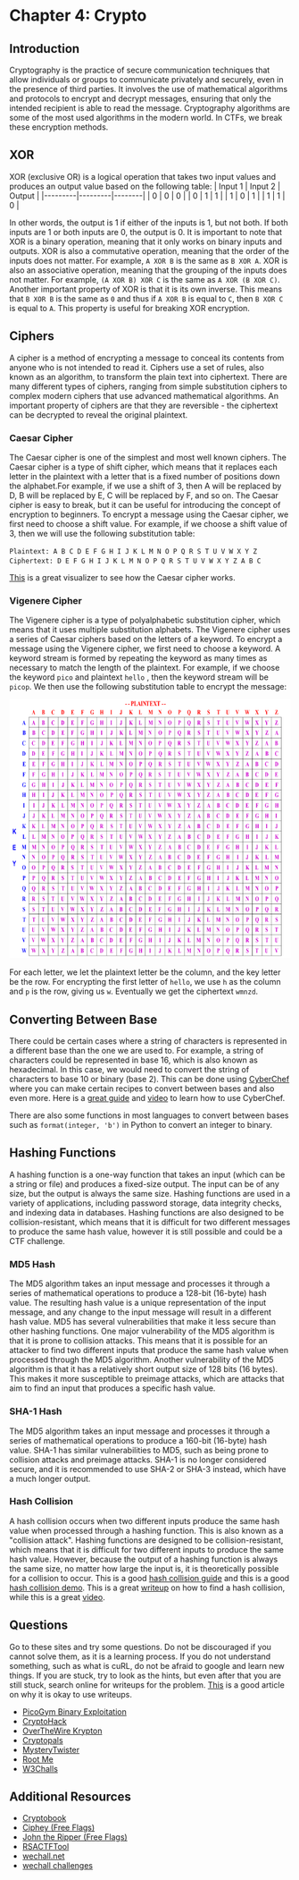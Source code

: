 # **Chapter 4: Crypto**

## Introduction

Cryptography is the practice of secure communication techniques that allow individuals or groups to communicate privately and securely, even in the presence of third parties. It involves the use of mathematical algorithms and protocols to encrypt and decrypt messages, ensuring that only the intended recipient is able to read the message. Cryptography algorithms are some of the most used algorithms in the modern world. In CTFs, we break these encryption methods.

## XOR

XOR (exclusive OR) is a logical operation that takes two input values and produces an output value based on the following table:
| Input 1 | Input 2 | Output |
|---------|---------|--------|
| 0       | 0       | 0      |
| 0       | 1       | 1      |
| 1       | 0       | 1      |
| 1       | 1       | 0      |

In other words, the output is 1 if either of the inputs is 1, but not both. If both inputs are 1 or both inputs are 0, the output is 0. It is important to note that XOR is a binary operation, meaning that it only works on binary inputs and outputs. XOR is also a commutative operation, meaning that the order of the inputs does not matter. For example, `A XOR B` is the same as `B XOR A`. XOR is also an associative operation, meaning that the grouping of the inputs does not matter. For example, `(A XOR B) XOR C` is the same as `A XOR (B XOR C)`. Another important property of XOR is that it is its own inverse. This means that `B XOR B` is the same as `0` and thus if `A XOR B` is equal to `C`, then `B XOR C` is equal to `A`. This property is useful for breaking XOR encryption.

## Ciphers

A cipher is a method of encrypting a message to conceal its contents from anyone who is not intended to read it. Ciphers use a set of rules, also known as an algorithm, to transform the plain text into ciphertext. There are many different types of ciphers, ranging from simple substitution ciphers to complex modern ciphers that use advanced mathematical algorithms. An important property of ciphers are that they are reversible - the ciphertext can be decrypted to reveal the original plaintext.

### Caesar Cipher

The Caesar cipher is one of the simplest and most well known ciphers. The Caesar cipher is a type of shift cipher, which means that it replaces each letter in the plaintext with a letter that is a fixed number of positions down the alphabet.For example, if we use a shift of 3, then A will be replaced by D, B will be replaced by E, C will be replaced by F, and so on. The Caesar cipher is easy to break, but it can be useful for introducing the concept of encryption to beginners. To encrypt a message using the Caesar cipher, we first need to choose a shift value. For example, if we choose a shift value of 3, then we will use the following substitution table:

`Plaintext: A B C D E F G H I J K L M N O P Q R S T U V W X Y Z`
`Ciphertext: D E F G H I J K L M N O P Q R S T U V W X Y Z A B C`

[This](https://algorithm-visualizer.org/uncategorized/caesar-cipher) is a great visualizer to see how the Caesar cipher works.

### Vigenere Cipher

The Vigenere cipher is a type of polyalphabetic substitution cipher, which means that it uses multiple substitution alphabets. The Vigenere cipher uses a series of Caesar ciphers based on the letters of a keyword. To encrypt a message using the Vigenere cipher, we first need to choose a keyword. A keyword stream is formed by repeating the keyword as many times as necessary to match the length of the plaintext. For example, if we choose the keyword `pico` and plaintext `hello` , then the keyword stream will be `picop`. We then use the following substitution table to encrypt the message:  

![Image of Vigenere Cipher](./Images/VigenereTable.png)

For each letter, we let the plaintext letter be the column, and the key letter be the row. For encrypting the first letter of `hello`, we use `h` as the column and `p` is the row, giving us `w`. Eventually we get the ciphertext `wmnzd`.

## Converting Between Base

There could be certain cases where a string of characters is represented in a different base than the one we are used to. For example, a string of characters could be represented in base 16, which is also known as hexadecimal. In this case, we would need to convert the string of characters to base 10 or binary (base 2). This can be done using [CyberChef](https://gchq.github.io/CyberChef/) where you can make certain recipes to convert between bases and also even more. Here is a [great guide](https://www.csnp.org/post/cyberchef-data-decoding-made-easy) and [video](https://www.youtube.com/watch?v=rT_CjwKN380) to learn how to use CyberChef.

There are also some functions in most languages to convert between bases such as `format(integer, 'b')` in Python to convert an integer to binary.

## Hashing Functions

A hashing function is a one-way function that takes an input (which can be a string or file) and produces a fixed-size output. The input can be of any size, but the output is always the same size. Hashing functions are used in a variety of applications, including password storage, data integrity checks, and indexing data in databases. Hashing functions are also designed to be collision-resistant, which means that it is difficult for two different messages to produce the same hash value, however it is still possible and could be a CTF challenge.

### MD5 Hash

The MD5 algorithm takes an input message and processes it through a series of mathematical operations to produce a 128-bit (16-byte) hash value. The resulting hash value is a unique representation of the input message, and any change to the input message will result in a different hash value. MD5 has several vulnerabilities that make it less secure than other hashing functions. One major vulnerability of the MD5 algorithm is that it is prone to collision attacks. This means that it is possible for an attacker to find two different inputs that produce the same hash value when processed through the MD5 algorithm. Another vulnerability of the MD5 algorithm is that it has a relatively short output size of 128 bits (16 bytes). This makes it more susceptible to preimage attacks, which are attacks that aim to find an input that produces a specific hash value.

### SHA-1 Hash

The MD5 algorithm takes an input message and processes it through a series of mathematical operations to produce a 160-bit (16-byte) hash value. SHA-1 has similar vulnerabilities to MD5, such as being prone to collision attacks and preimage attacks. SHA-1 is no longer considered secure, and it is recommended to use SHA-2 or SHA-3 instead, which have a much longer output.

### Hash Collision

A hash collision occurs when two different inputs produce the same hash value when processed through a hashing function. This is also known as a "collision attack". Hashing functions are designed to be collision-resistant, which means that it is difficult for two different inputs to produce the same hash value. However, because the output of a hashing function is always the same size, no matter how large the input is, it is theoretically possible for a collision to occur. This is a good [hash collision guide](https://www.comparitech.com/blog/information-security/what-is-a-collision-attack/) and this is a good [hash collision demo](https://www.mathstat.dal.ca/~selinger/md5collision/). This is a great [writeup](https://medium.com/@shrutiavinodh/md5-collision-attack-lab-a-cryptographic-security-seedlab-448329a57f9b) on how to find a hash collision, while this is a great [video](https://www.youtube.com/watch?v=mGCVKLLjIns).

## Questions

Go to these sites and try some questions. Do not be discouraged if you cannot solve them, as it is a learning process. If you do not understand something, such as what is cuRL, do not be afraid to google and learn new things. If you are stuck, try to look as the hints, but even after that you are still stuck, search online for writeups for the problem. [This](https://www.hackthebox.com/blog/It-is-Okay-to-Use-Writeups) is a good article on why it is okay to use writeups.

* [PicoGym Binary Exploitation](https://play.picoctf.org/practice?category=2&page=1)
* [CryptoHack](https://cryptohack.org/)
* [OverTheWire Krypton](https://overthewire.org/wargames/krypton/)
* [Cryptopals](https://cryptopals.com/)
* [MysteryTwister](https://mysterytwister.org/home/welcome/)
* [Root Me](https://www.root-me.org/en/Challenges/Cryptanalysis/)
* [W3Challs](https://w3challs.com/challenges/list/crypto)

## Additional Resources

* [Cryptobook](https://cryptohack.gitbook.io/cryptobook/)
* [Ciphey (Free Flags)](https://github.com/Ciphey/Ciphey)
* [John the Ripper (Free Flags)](https://github.com/openwall/john)
* [RSACTFTool](https://github.com/RsaCtfTool/RsaCtfTool)
* [wechall.net](https://www.wechall.net/active_sites)
* [wechall challenges](https://www.wechall.net/challs/)
